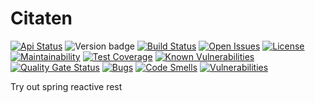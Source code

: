 # Citaten

[![Api Status](https://img.shields.io/badge/dynamic/json?color=4c1&label=api&query=%24.status&url=https%3A%2F%2Fcitaten.odee.net%2Factuator%2F/health)](https://citaten.odee.net/)
![Version badge](https://img.shields.io/endpoint?url=https%3A%2F%2Fbadge.odee.net%2Fgithub%2Factuator%2Fbhuism%2Fcitaten%2Fmaster%3Flabel%3Dlatest%26actuator_url%3Dhttps%3A%2F%2Fcitaten.odee.net%2Factuator%2Finfo)
[![Build Status](https://travis-ci.com/bhuism/citaten.svg?branch=master)](https://travis-ci.com/bhuism/citaten)
[![Open Issues](https://img.shields.io/github/issues/bhuism/citaten.svg)](https://github.com/bhuism/citaten/issues)
[![License](https://img.shields.io/github/license/bhuism/citaten.svg?color=4c1)](https://github.com/bhuism/citaten/blob/master/LICENSE)
[![Maintainability](https://api.codeclimate.com/v1/badges/4ca0cb384033ee57296f/maintainability)](https://codeclimate.com/github/bhuism/citaten/maintainability)
[![Test Coverage](https://api.codeclimate.com/v1/badges/4ca0cb384033ee57296f/test_coverage)](https://codeclimate.com/github/bhuism/citaten/test_coverage)
[![Known Vulnerabilities](https://snyk.io/test/github/bhuism/citaten/badge.svg)](https://snyk.io/test/github/bhuism/citaten)
[![Quality Gate Status](https://sonarcloud.io/api/project_badges/measure?project=bhuism_citaten&metric=alert_status)](https://sonarcloud.io/dashboard?id=bhuism_citaten)
[![Bugs](https://sonarcloud.io/api/project_badges/measure?project=bhuism_citaten&metric=bugs)](https://sonarcloud.io/dashboard?id=bhuism_citaten)
[![Code Smells](https://sonarcloud.io/api/project_badges/measure?project=bhuism_citaten&metric=code_smells)](https://sonarcloud.io/dashboard?id=bhuism_citaten)
[![Vulnerabilities](https://sonarcloud.io/api/project_badges/measure?project=bhuism_citaten&metric=vulnerabilities)](https://sonarcloud.io/dashboard?id=bhuism_citaten)

Try out spring reactive rest
